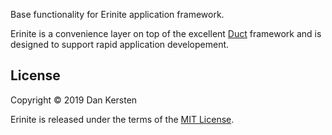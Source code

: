 
Base functionality for Erinite application framework.

Erinite is a convenience layer on top of the excellent [Duct](https://github.com/duct-framework/duct) framework and is designed to support rapid application developement.

## License

Copyright © 2019 Dan Kersten

Erinite is released under the terms of the [MIT License](https://github.com/Erinite/erinite-core/blob/master/LICENSE).
